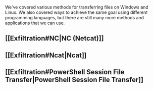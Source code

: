 We've covered various methods for transferring files on Windows and Linux. We also covered ways to achieve the same goal using different programming languages, but there are still many more methods and applications that we can use.

## [[Exfiltration#NC|NC (Netcat)]]
## [[Exfiltration#Ncat|Ncat]]
## [[Exfiltration#PowerShell Session File Transfer|PowerShell Session File Transfer]]
